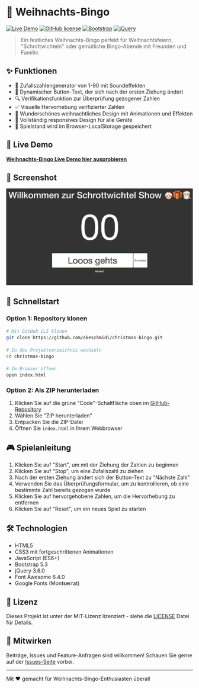 # 🎄 Weihnachts-Bingo

[![Live Demo](https://img.shields.io/badge/DEMO-LIVE-brightgreen.svg)](https://akeschmidi.github.io/christmas-bingo/) 
[![GitHub license](https://img.shields.io/badge/license-MIT-blue.svg)](LICENSE)
[![Bootstrap](https://img.shields.io/badge/Bootstrap-5.3-7952B3.svg)](https://getbootstrap.com/)
[![jQuery](https://img.shields.io/badge/jQuery-3.6.0-0769AD.svg)](https://jquery.com/)

> Ein festliches Weihnachts-Bingo perfekt für Weihnachtsfeiern, "Schrottwichteln" oder gemütliche Bingo-Abende mit Freunden und Familie.

## ✨ Funktionen

- 🎲 Zufallszahlengenerator von 1-90 mit Soundeffekten
- 🔄 Dynamischer Button-Text, der sich nach der ersten Ziehung ändert
- 🔍 Verifikationsfunktion zur Überprüfung gezogener Zahlen
- ✅ Visuelle Hervorhebung verifizierter Zahlen
- 🎅 Wunderschönes weihnachtliches Design mit Animationen und Effekten
- 📱 Vollständig responsives Design für alle Geräte
- 💾 Spielstand wird im Browser-LocalStorage gespeichert

## 🔴 Live Demo

**[Weihnachts-Bingo Live Demo hier ausprobieren](https://akeschmidi.github.io/christmas-bingo/)**

## 📸 Screenshot

![Christmas Bingo Screenshot](asset/screenshot.png)

## 🚀 Schnellstart

### Option 1: Repository klonen

```bash
# Mit GitHub CLI klonen
git clone https://github.com/akeschmidi/christmas-bingo.git

# In das Projektverzeichnis wechseln
cd christmas-bingo

# Im Browser öffnen
open index.html
```

### Option 2: Als ZIP herunterladen

1. Klicken Sie auf die grüne "Code"-Schaltfläche oben im [GitHub-Repository](https://github.com/akeschmidi/christmas-bingo)
2. Wählen Sie "ZIP herunterladen"
3. Entpacken Sie die ZIP-Datei
4. Öffnen Sie `index.html` in Ihrem Webbrowser

## 🎮 Spielanleitung

1. Klicken Sie auf "Start", um mit der Ziehung der Zahlen zu beginnen
2. Klicken Sie auf "Stop", um eine Zufallszahl zu ziehen
3. Nach der ersten Ziehung ändert sich der Button-Text zu "Nächste Zahl"
4. Verwenden Sie das Überprüfungsformular, um zu kontrollieren, ob eine bestimmte Zahl bereits gezogen wurde
5. Klicken Sie auf hervorgehobene Zahlen, um die Hervorhebung zu entfernen
6. Klicken Sie auf "Reset", um ein neues Spiel zu starten

## 🛠️ Technologien

- HTML5
- CSS3 mit fortgeschrittenen Animationen
- JavaScript (ES6+)
- Bootstrap 5.3
- jQuery 3.6.0
- Font Awesome 6.4.0
- Google Fonts (Montserrat)

## 📄 Lizenz

Dieses Projekt ist unter der MIT-Lizenz lizenziert - siehe die [LICENSE](LICENSE) Datei für Details.

## 👥 Mitwirken

Beiträge, Issues und Feature-Anfragen sind willkommen! Schauen Sie gerne auf der [Issues-Seite](https://github.com/akeschmidi/christmas-bingo/issues) vorbei.

---

Mit ❤️ gemacht für Weihnachts-Bingo-Enthusiasten überall
